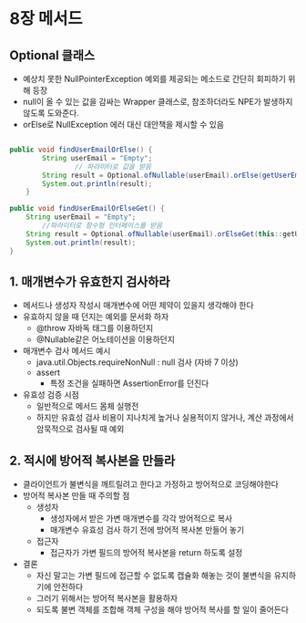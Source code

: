 # 8장 메서드
## Optional 클래스

- 예상치 못한 NullPointerException 예외를 제공되는 메소드로 간단히 회피하기 위해 등장
- null이 올 수 있는 값을 감싸는 Wrapper 클래스로, 참조하더라도 NPE가 발생하지 않도록 도와준다.
- orElse로 NullException 에러 대신 대안책을 제시할 수 있음

```java

public void findUserEmailOrElse() {
        String userEmail = "Empty";
				// 파라미터로 값을 받음
        String result = Optional.ofNullable(userEmail).orElse(getUserEmail());
        System.out.println(result);
    }

public void findUserEmailOrElseGet() {
    String userEmail = "Empty";
		//파라미터로 함수형 인터페이스를 받음
    String result = Optional.ofNullable(userEmail).orElseGet(this::getUserEmail);
    System.out.println(result);
}
```

## 1. 매개변수가 유효한지 검사하라

- 메서드나 생성자 작성시 매개변수에 어떤 제약이 있을지 생각해야 한다
- 유효하지 않을 때 던지는 예외를 문서화 하자
    - @throw 자바독 태그를 이용하던지
    - @Nullable같은 어노테이션을 이용하던지
- 매개변수 검사 메서드 예시
    - java.util.Objects.requireNonNull : null 검사 (자바 7 이상)
    - assert
        - 특정 조건을 실패하면 AssertionError를 던진다
- 유효성 검증 시점
    - 일반적으로 메서드 몸체 실행전
    - 하지만 유효성 검사 비용이 지나치게 높거나 실용적이지 않거나, 계산 과정에서 암묵적으로 검사될 때 예외

## 2. 적시에 방어적 복사본을 만들라

- 클라이언트가 불변식을 깨트릴려고 한다고 가정하고 방어적으로 코딩해야한다
- 방어적 복사본 만들 때 주의할 점
  - 생성자
    - 생성자에서 받은 가변 매개변수를 각각 방어적으로 복사
    - 매개변수 유효성 검사 하기 전에 방어적 복사본 만들어 놓기
  - 접근자
    - 접근자가 가변 필드의 방어적 복사본을 return 하도록 설정
- 결론
  - 자신 말고는 가변 필드에 접근할 수 없도록 캡슐화 해놓는 것이 불변식을 유지하기에 안전하다
  - 그러기 위해서는 방어적 복사본을 활용하자
  - 되도록 불변 객체를 조합해 객체 구성을 해야 방어적 복사를 할 일이 줄어든다